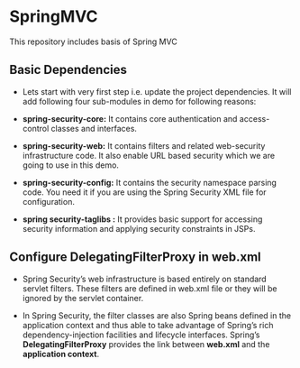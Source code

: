 # SpringMVC
This repository includes basis of Spring MVC

## Basic Dependencies
- Lets start with very first step i.e. update the project dependencies. It will add following four sub-modules in demo for following reasons:

- **spring-security-core:**  It contains core authentication and access-control classes and interfaces.
- **spring-security-web:**  It contains filters and related web-security infrastructure code. It also enable URL based security which we are going to use in this demo.
- **spring-security-config:** It contains the security namespace parsing code. You need it if you are using the Spring Security XML file for configuration.
- **spring security-taglibs :** It provides basic support for accessing security information and applying security constraints in JSPs.

## Configure DelegatingFilterProxy in web.xml
- Spring Security’s web infrastructure is based entirely on standard servlet filters. These filters are defined in web.xml file or they will be ignored by the servlet container.

- In Spring Security, the filter classes are also Spring beans defined in the application context and thus able to take advantage of Spring’s rich dependency-injection facilities and lifecycle interfaces. Spring’s **DelegatingFilterProxy** provides the link between **web.xml** and the **application context**.
